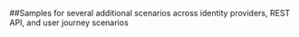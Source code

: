 ##Samples for several additional scenarios across identity providers, REST API, and user journey scenarios
